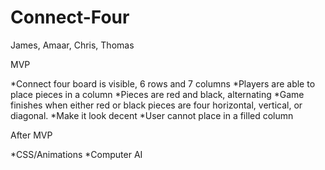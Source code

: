 # Connect-Four

James, Amaar, Chris, Thomas

MVP

*Connect four board is visible, 6 rows and 7 columns
*Players are able to place pieces in a column
*Pieces are red and black, alternating
*Game finishes when either red or black pieces are four horizontal, vertical, or diagonal.
*Make it look decent
*User cannot place in a filled column


After MVP

*CSS/Animations
*Computer AI


